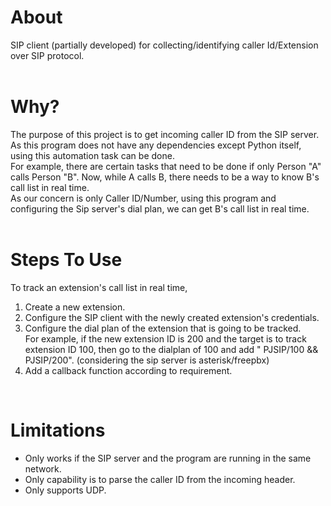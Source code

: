 # About
 SIP client (partially developed) for collecting/identifying caller Id/Extension over SIP protocol.
<br>
<br>

# Why?
The purpose of this project is to get incoming caller ID from the SIP server. As this program does not have any dependencies except Python itself, using this automation task can be done.
<br>
For example, there are certain tasks that need to be done if only Person "A" calls Person "B". Now, while A calls B, there needs to be a way to know B's call list in real time.
<br>
As our concern is only Caller ID/Number, using this program and configuring the Sip server's dial plan, we can get B's call list in real time.
<br>
<br>

# Steps To Use
To track an extension's call list in real time,
<ol>
<li>Create a new extension.</li>
<li>Configure the SIP client with the newly created extension's credentials.</li>
<li>Configure the dial plan of the extension that is going to be tracked.
<br>
For example, if the new extension ID is 200 and the target is to track extension ID 100, then go to the dialplan of 100 and add "
PJSIP/100 && PJSIP/200". (considering the sip server is asterisk/freepbx)</li>
<li>Add a callback function according to requirement.</li>
</ol>
<br>


# Limitations
<ul>
<li>Only works if the SIP server and the program are running in the same network.</li>
<li>Only capability is to parse the caller ID from the incoming header.</li>
<li>Only supports UDP.</li>
</ul>
<br>
<br>
